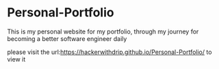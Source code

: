 # Personal-Portfolio
This is my personal website for my portfolio, through my journey for becoming a better software engineer daily 

please visit the url:https://hackerwithdrip.github.io/Personal-Portfolio/
to view it


